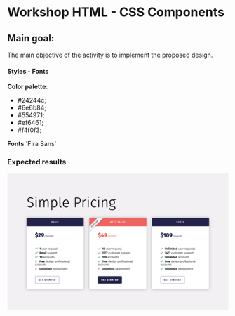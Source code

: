 # Workshop  HTML - CSS Components

## Main goal:
The main objective of the activity is to implement the proposed design.



 #### Styles - Fonts

**Color palette**:
 * #24244c;
 * #6e6b84;
 * #554971;
 * #ef6461;
 * #f4f0f3;

 **Fonts** 
 'Fira Sans'


### Expected results

![final](./images/pricingWorkshop.png)


